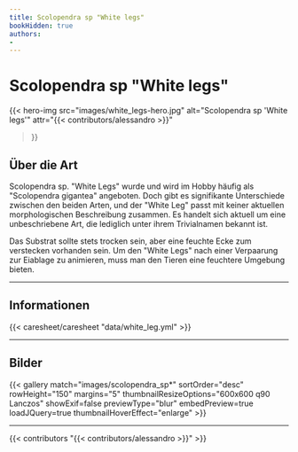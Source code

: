 ```yaml
---
title: Scolopendra sp "White legs"
bookHidden: true
authors:
- 
---
```

# Scolopendra sp "White legs"

{{< hero-img 
    src="images/white_legs-hero.jpg" 
    alt="Scolopendra sp 'White legs'" 
    attr="{{< contributors/alessandro >}}" 
>}}


## Über die Art

Scolopendra sp. "White Legs" wurde und wird im Hobby häufig als "Scolopendra gigantea" angeboten. Doch gibt es signifikante Unterschiede zwischen den beiden Arten, und der "White Leg" passt mit keiner aktuellen morphologischen Beschreibung zusammen. Es handelt sich aktuell um eine unbeschriebene Art, die lediglich unter ihrem Trivialnamen bekannt ist.

Das Substrat sollte stets trocken sein, aber eine feuchte Ecke zum verstecken vorhanden sein. Um den "White Legs" nach einer Verpaarung zur Eiablage zu animieren, muss man den Tieren eine feuchtere Umgebung bieten.

---

## Informationen

{{< caresheet/caresheet "data/white_leg.yml" >}}

---

<!-- ## Geschlechtsunterscheidung -->

## Bilder

{{< gallery match="images/scolopendra_sp*" sortOrder="desc" rowHeight="150" margins="5" thumbnailResizeOptions="600x600 q90 Lanczos" showExif=false previewType="blur" embedPreview=true loadJQuery=true thumbnailHoverEffect="enlarge" >}}

---
{{< contributors "{{< contributors/alessandro >}}" >}}
